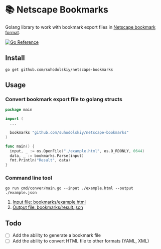 # 📚 Netscape Bookmarks

Golang library to work with bookmark export files in [Netscape bookmark
format](https://msdn.microsoft.com/en-us/library/aa753582.aspx).

[![Go Reference](https://pkg.go.dev/badge/github.com/suhodolskiy/netscape-bookmarks.svg)](https://pkg.go.dev/github.com/suhodolskiy/netscape-bookmarks)

## Install

`go get github.com/suhodolskiy/netscape-bookmarks`

## Usage

### Convert bookmark export file to golang structs

```go
package main

import (
  ...

  bookmarks "github.com/suhodolskiy/netscape-bookmarks"
)

func main() {
  input, _ := os.OpenFile("./example.html", os.O_RDONLY, 0644)
  data, _ := bookmarks.Parse(input)
  fmt.Println("Result", data)
}
```

### Command line tool

`go run cmd/conver/main.go --input ./example.html --output ./example.json`

1. [Input file: bookmarks/example.html](https://github.com/suhodolskiy/netscape-bookmarks/blob/main/example.html)
2. [Output file: bookmarks/result.json](https://github.com/suhodolskiy/netscape-bookmarks/blob/main/result.json)

## Todo

- [ ] Add the ability to generate a bookmark file
- [ ] Add the ability to convert HTML file to other formats (YAML, XML)
